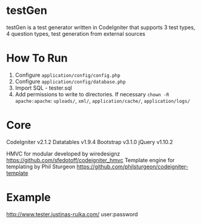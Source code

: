testGen
==========

testGen is a test generator written in CodeIgniter that supports 3 test types, 4 question types, test generation from external sources

How To Run
==========

1. Configure `application/config/config.php`
2. Configure `application/config/database.php`
3. Import SQL - tester.sql 
4. Add permissions to write to directories. If necessary `chown -R apache:apache`: `uploads/`, `xml/`, `application/cache/`, `application/logs/`

Core
==========
CodeIgniter v2.1.2 
Datatables v1.9.4
Bootstrap v3.1.0
jQuery v1.10.2

HMVC for modular developed by wiredesignz https://github.com/sfedotoff/codeigniter_hmvc
Template engine for templating by Phil Sturgeon https://github.com/philsturgeon/codeigniter-template


Example
==========
http://www.tester.justinas-ruika.com/ user:password

